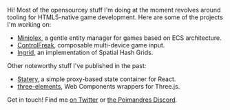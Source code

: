 Hi! Most of the opensourcey stuff I'm doing at the moment revolves around tooling for HTML5-native game development. Here are some of the projects I'm working on:

- [Miniplex](https://github.com/hmans/miniplex), a gentle entity manager for games based on ECS architecture.
- [ControlFreak](https://github.com/hmans/controlfreak), composable multi-device game input.
- [Ingrid](https://github.com/hmans/ingrid), an implementation of Spatial Hash Grids.

Other noteworthy stuff I've published in the past:

- [Statery](https://github.com/hmans/statery), a simple proxy-based state container for React.
- [three-elements](https://github.com/hmans/three-elements), Web Components wrappers for Three.js.

Get in touch! Find me [on Twitter](https://twitter.com/hmans) or [the Poimandres Discord](https://discord.gg/aAYjm2p7c7).
